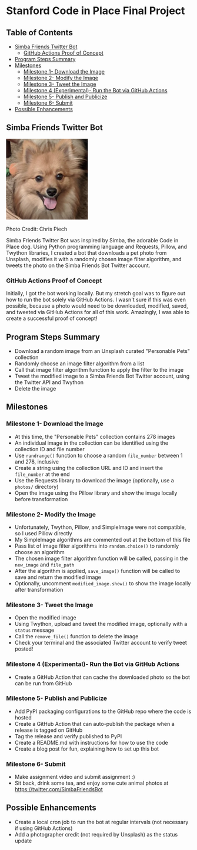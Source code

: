 # Stanford Code in Place Final Project

Table of Contents
-----------------

* [Simba Friends Twitter Bot](#simba-friends-twitter-bot)
  * [GitHub Actions Proof of Concept](#github-actions-proof-of-concept)
* [Program Steps Summary](#program-steps-summary)
* [Milestones](#milestones)
  * [Milestone 1- Download the Image](#milestone-1--download-the-image)
  * [Milestone 2- Modify the Image](#milestone-2--modify-the-image)
  * [Milestone 3- Tweet the Image](#milestone-3--tweet-the-image)
  * [Milestone 4 (Experimental)- Run the Bot via GitHub Actions](#milestone-4-experimental--run-the-bot-via-github-actions)
  * [Milestone 5- Publish and Publicize](#milestone-5--publish-and-publicize)
  * [Milestone 6- Submit](#milestone-6--submit)
* [Possible Enhancements](#possible-enhancements)

## Simba Friends Twitter Bot

![](simba.png)

Photo Credit: Chris Piech

Simba Friends Twitter Bot was inspired by Simba, the adorable Code in Place dog. Using Python programming language and Requests, Pillow, and Twython libraries, I created a bot that downloads a pet photo from Unsplash, modifies it with a randomly chosen image filter algorithm, and tweets the photo on the Simba Friends Bot Twitter account. 

### GitHub Actions Proof of Concept

Initially, I got the bot working locally. But my stretch goal was to figure out how to run the bot solely via GitHub Actions. I wasn't sure if this was even possible, because a photo would need to be downloaded, modified, saved, and tweeted via GitHub Actions for all of this work. Amazingly, I was able to create a successful proof of concept!

## Program Steps Summary

* Download a random image from an Unsplash curated "Personable Pets" collection
* Randomly choose an image filter algorithm from a list
* Call that image filter algorithm function to apply the filter to the image
* Tweet the modified image to a Simba Friends Bot Twitter account, using the Twitter API and Twython
* Delete the image

## Milestones

### Milestone 1- Download the Image

* At this time, the "Personable Pets" collection contains 278 images
* An individual image in the collection can be identified using the collection ID and file number
* Use `randrange()` function to choose a random `file_number` between 1 and 278, inclusive
* Create a string using the collection URL and ID and insert the `file_number` at the end
* Use the Requests library to download the image (optionally, use a `photos/` directory)
* Open the image using the Pillow library and show the image locally before transformation

### Milestone 2- Modify the Image

* Unfortunately, Twython, Pillow, and SimpleImage were not compatible, so I used Pillow directly
* My SimpleImage algorithms are commented out at the bottom of this file
* Pass list of image filter algorithms into `random.choice()` to randomly choose an algorithm
* The chosen image filter algorithm function will be called, passing in the `new_image` and `file_path`
* After the algorithm is applied, `save_image()` function will be called to save and return the modified image
* Optionally, uncomment `modified_image.show()` to show the image locally after transformation

### Milestone 3- Tweet the Image

* Open the modified image
* Using Twython, upload and tweet the modified image, optionally with a `status` message
* Call the `remove_file()` function to delete the image
* Check your terminal and the associated Twitter account to verify tweet posted! 

### Milestone 4 (Experimental)- Run the Bot via GitHub Actions

* Create a GitHub Action that can cache the downloaded photo so the bot can be run from GitHub

### Milestone 5- Publish and Publicize

* Add PyPI packaging configurations to the GitHub repo where the code is hosted
* Create a GitHub Action that can auto-publish the package when a release is tagged on GitHub
* Tag the release and verify published to PyPI
* Create a README.md with instructions for how to use the code
* Create a blog post for fun, explaining how to set up this bot

### Milestone 6- Submit

* Make assignment video and submit assignment :)
* Sit back, drink some tea, and enjoy some cute animal photos at https://twitter.com/SimbaFriendsBot 

## Possible Enhancements

* Create a local cron job to run the bot at regular intervals (not necessary if using GitHub Actions)
* Add a photographer credit (not required by Unsplash) as the status update
